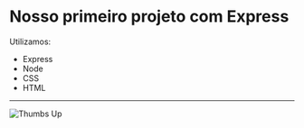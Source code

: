 # Nosso primeiro projeto com Express

Utilizamos:
* Express
* Node
* CSS
* HTML
---

![Thumbs Up](https://i.pinimg.com/736x/a6/37/38/a6373870819f3f07b8a1e07fa6ac9f45.jpg)